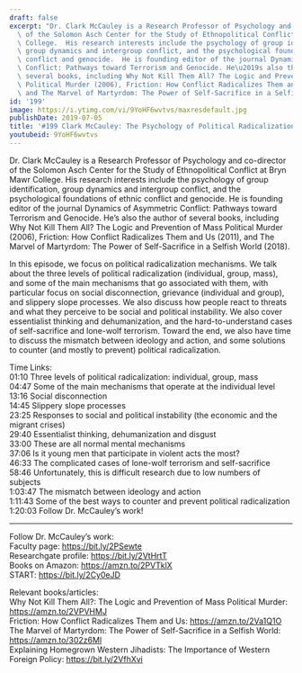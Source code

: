 ```yaml
---
draft: false
excerpt: "Dr. Clark McCauley is a Research Professor of Psychology and co-director\
  \ of the Solomon Asch Center for the Study of Ethnopolitical Conflict at Bryn Mawr\
  \ College.  His research interests include the psychology of group identification,\
  \ group dynamics and intergroup conflict, and the psychological foundations of ethnic\
  \ conflict and genocide.  He is founding editor of the journal Dynamics of Asymmetric\
  \ Conflict: Pathways toward Terrorism and Genocide. He\u2019s also the author of\
  \ several books, including Why Not Kill Them All? The Logic and Prevention of Mass\
  \ Political Murder (2006), Friction: How Conflict Radicalizes Them and Us (2011),\
  \ and The Marvel of Martyrdom: The Power of Self-Sacrifice in a Selfish World (2018)."
id: '199'
image: https://i.ytimg.com/vi/9YoHF6wvtvs/maxresdefault.jpg
publishDate: 2019-07-05
title: '#199 Clark McCauley: The Psychology of Political Radicalization'
youtubeid: 9YoHF6wvtvs
---
```

Dr. Clark McCauley is a Research Professor of Psychology and co-director of the Solomon Asch Center for the Study of Ethnopolitical Conflict at Bryn Mawr College.  His research interests include the psychology of group identification, group dynamics and intergroup conflict, and the psychological foundations of ethnic conflict and genocide.  He is founding editor of the journal Dynamics of Asymmetric Conflict: Pathways toward Terrorism and Genocide. He’s also the author of several books, including Why Not Kill Them All? The Logic and Prevention of Mass Political Murder (2006), Friction: How Conflict Radicalizes Them and Us (2011), and The Marvel of Martyrdom: The Power of Self-Sacrifice in a Selfish World (2018).

In this episode, we focus on political radicalization mechanisms. We talk about the three levels of political radicalization (individual, group, mass), and some of the main mechanisms that go associated with them, with particular focus on social disconnection, grievance (individual and group), and slippery slope processes. We also discuss how people react to threats and what they perceive to be social and political instability. We also cover essentialist thinking and dehumanization, and the hard-to-understand cases of self-sacrifice and lone-wolf terrorism. Toward the end, we also have time to discuss the mismatch between ideology and action, and some solutions to counter (and mostly to prevent) political radicalization.

Time Links:  
01:10  Three levels of political radicalization: individual, group, mass  
04:47  Some of the main mechanisms that operate at the individual level                                                           
13:16  Social disconnection                                               
14:45  Slippery slope processes                                               
23:25  Responses to social and political instability (the economic and the migrant crises)                                                  
29:40  Essentialist thinking, dehumanization and disgust  
33:00  These are all normal mental mechanisms      
37:06  Is it young men that participate in violent acts the most?  
46:33  The complicated cases of lone-wolf terrorism and self-sacrifice    
58:46  Unfortunately, this is difficult research due to low numbers of subjects  
1:03:47  The mismatch between ideology and action  
1:11:43  Some of the best ways to counter and prevent political radicalization                                
1:20:03  Follow Dr. McCauley’s work!

---

Follow Dr. McCauley’s work:  
Faculty page: https://bit.ly/2PSewte  
Researchgate profile: https://bit.ly/2VtHrtT  
Books on Amazon: https://amzn.to/2PVTklX  
START: https://bit.ly/2Cy0eJD

Relevant books/articles:  
Why Not Kill Them All?: The Logic and Prevention of Mass Political Murder: https://amzn.to/2VPVHMJ  
Friction: How Conflict Radicalizes Them and Us: https://amzn.to/2Va1Q1O  
The Marvel of Martyrdom: The Power of Self-Sacrifice in a Selfish World: https://amzn.to/302z6Ml  
Explaining Homegrown Western Jihadists: The Importance of Western Foreign Policy: https://bit.ly/2VfhXvi
